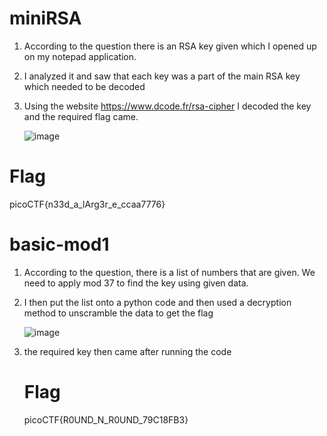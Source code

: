 # miniRSA

1) According to the question there is an RSA key given which I opened up on my notepad application.
2) I analyzed it and saw that each key was a part of the main RSA key which needed to be decoded
3) Using the website https://www.dcode.fr/rsa-cipher I decoded the key and the required flag came.
 
   ![image](https://github.com/Snapskillz123/picoCTF/assets/149099858/d532fbb9-8dc3-4d2e-b85b-f1d32d45fbe6)

  # Flag

  picoCTF{n33d_a_lArg3r_e_ccaa7776}

# basic-mod1

1) According to the question, there is a list of numbers that are given. We need to apply mod 37 to find the key using given data.
2) I then put the list onto a python code and then used a decryption method to unscramble the data to get the flag
   
   ![image](https://github.com/Snapskillz123/picoCTF/assets/149099858/eef069a4-68e3-4fee-b3fc-362d17a949b6)

3) the required key then came after running the code

    # Flag

   picoCTF{R0UND_N_R0UND_79C18FB3}

